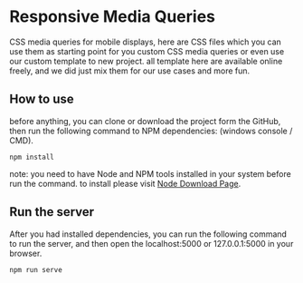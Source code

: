 # Responsive Media Queries
CSS media queries for mobile displays, here are CSS files which you can use them as 
starting point for you custom CSS media queries or even use our custom template to
new project. all template here are available online freely, and we did just mix them 
for our use cases and more fun.

## How to use
before anything, you can clone or download the project form the GitHub, then run 
the following command to NPM dependencies: (windows console / CMD).
````
npm install
````
note: you need to have Node and NPM tools installed in your system before run the
command. to install please visit [Node Download Page](https://nodejs.org/en/download/).

## Run the server
After you had installed dependencies, you can run the following command to run the 
server, and then open the localhost:5000 or 127.0.0.1:5000 in your browser.
````
npm run serve
````

